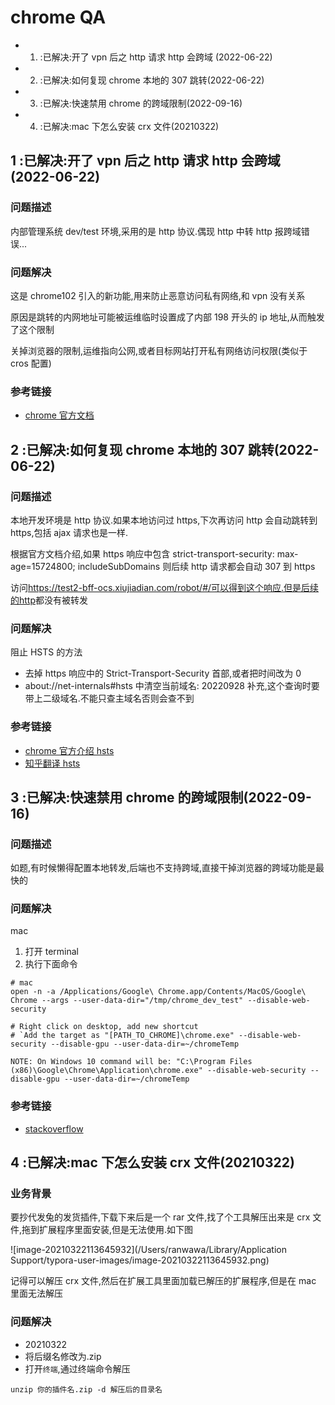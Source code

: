 # chrome QA

- 1. :已解决:开了 vpn 后之 http 请求 http 会跨域 (2022-06-22)
- 2. :已解决:如何复现 chrome 本地的 307 跳转(2022-06-22)
- 3. :已解决:快速禁用 chrome 的跨域限制(2022-09-16)
- 4. :已解决:mac 下怎么安装 crx 文件(20210322)

## 1 :已解决:开了 vpn 后之 http 请求 http 会跨域 (2022-06-22)

### 问题描述

内部管理系统 dev/test 环境,采用的是 http 协议.偶现 http 中转 http 报跨域错误...

### 问题解决

这是 chrome102 引入的新功能,用来防止恶意访问私有网络,和 vpn 没有关系

原因是跳转的内网地址可能被运维临时设置成了内部 198 开头的 ip 地址,从而触发了这个限制

关掉浏览器的限制,运维指向公网,或者目标网站打开私有网络访问权限(类似于 cros 配置)

### 参考链接

- [chrome 官方文档](https://developer.chrome.com/blog/private-network-access-preflight/)

## 2 :已解决:如何复现 chrome 本地的 307 跳转(2022-06-22)

### 问题描述

本地开发环境是 http 协议.如果本地访问过 https,下次再访问 http 会自动跳转到 https,包括 ajax 请求也是一样.

根据官方文档介绍,如果 https 响应中包含 strict-transport-security: max-age=15724800; includeSubDomains 则后续 http 请求都会自动 307 到 https

访问<https://test2-bff-ocs.xiujiadian.com/robot/#/可以得到这个响应.但是后续的http>都没有被转发

### 问题解决

阻止 HSTS 的方法

- 去掉 https 响应中的 Strict-Transport-Security 首部,或者把时间改为 0
- about://net-internals#hsts 中清空当前域名: 20220928 补充,这个查询时要带上二级域名.不能只查主域名否则会查不到

### 参考链接

- [chrome 官方介绍 hsts](https://www.chromium.org/hsts/)
- [知乎翻译 hsts](https://zhuanlan.zhihu.com/p/130946490)

## 3 :已解决:快速禁用 chrome 的跨域限制(2022-09-16)

### 问题描述

如题,有时候懒得配置本地转发,后端也不支持跨域,直接干掉浏览器的跨域功能是最快的

### 问题解决

mac

1. 打开 terminal
2. 执行下面命令

```shell
# mac
open -n -a /Applications/Google\ Chrome.app/Contents/MacOS/Google\ Chrome --args --user-data-dir="/tmp/chrome_dev_test" --disable-web-security
```

```shell
# Right click on desktop, add new shortcut
# `Add the target as "[PATH_TO_CHROME]\chrome.exe" --disable-web-security --disable-gpu --user-data-dir=~/chromeTemp

NOTE: On Windows 10 command will be: "C:\Program Files (x86)\Google\Chrome\Application\chrome.exe" --disable-web-security --disable-gpu --user-data-dir=~/chromeTemp
```

### 参考链接

- [stackoverflow](https://stackoverflow.com/questions/57552185/how-to-disable-cors-in-chrome-mac/69543668#69543668)

## 4 :已解决:mac 下怎么安装 crx 文件(20210322)

### 业务背景

要抄代发兔的发货插件,下载下来后是一个 rar 文件,找了个工具解压出来是 crx 文件,拖到扩展程序里面安装,但是无法使用.如下图

![image-20210322113645932](/Users/ranwawa/Library/Application Support/typora-user-images/image-20210322113645932.png)

记得可以解压 crx 文件,然后在扩展工具里面加载已解压的扩展程序,但是在 mac 里面无法解压

### 问题解决

- 20210322
- 将后缀名修改为.zip
- 打开`终端`,通过终端命令解压

```shell
unzip 你的插件名.zip -d 解压后的目录名
```
